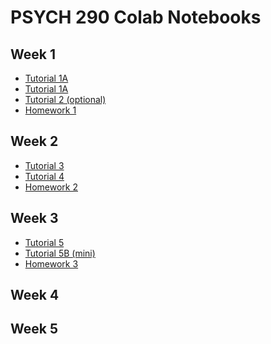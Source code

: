 # PSYCH 290 Colab Notebooks
## Week 1
* [Tutorial 1A](https://github.com/CompPsychology/psych290_colab_public/blob/main/notebooks/week-01/W1_Tutorial_01A_SQL_Intro_(album).ipynb)
* [Tutorial 1A](https://github.com/CompPsychology/psych290_colab_public/blob/main/notebooks/week-01/W1_Tutorial_01B_SQL_where_(album)_preHW1.ipynb)
* [Tutorial 2 (optional)](https://github.com/CompPsychology/psych290_colab_public/blob/main/notebooks/week-01/W1_Tutorial_02_SQL_OPTIONAL_workingWithTweets_(sql_intro).ipynb)
* [Homework 1](https://github.com/CompPsychology/psych290_colab_public/blob/main/notebooks/week-01/W1_HW1_SQL_NinjaTraining_(dla_tutorial).ipynb)

## Week 2
* [Tutorial 3](https://github.com/CompPsychology/psych290_colab_public/blob/main/notebooks/week-02/W2_Tutorial_03_DLATK_intro_1gramExtraction_(dla_tutorial).ipynb)
* [Tutorial 4](https://github.com/CompPsychology/psych290_colab_public/blob/main/notebooks/week-02/W2_Tutorial_04_DLATK_metaTablesComplexity_(dla_tutorial).ipynb)
* [Homework 2](https://github.com/CompPsychology/psych290_colab_public/blob/main/notebooks/week-02/W2_HW2_DLA_FeatExtractionMeta_(dla_tutorial).ipynb)


## Week 3
* [Tutorial 5](https://github.com/CompPsychology/psych290_colab_public/blob/main/notebooks/week-03/W3_Tutorial_05_DLATK_lexiconExtraction_mostFreqWords_(dla_tutorial).ipynb)
* [Tutorial 5B (mini)](https://github.com/CompPsychology/psych290_colab_public/blob/main/notebooks/week-03/W3_Tutorial_05B_mini_tutorial_saving_SQLite_in_GoogleDrive_(dla_tutorial).ipynb)
* [Homework 3](https://github.com/CompPsychology/psych290_colab_public/blob/main/notebooks/week-03/W3_HW3_DLATK_lexicon_extraction_(dla_tutorial).ipynb)


## Week 4

## Week 5
